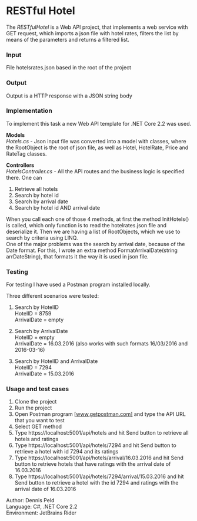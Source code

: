 # RESTful Hotel
The *RESTfulHotel* is a Web API project, that implements a web service with GET request, which imports a json file with hotel rates, filters the list by means of the parameters and returns a filtered list.

### Input
File hotelsrates.json based in the root of the project

### Output
Output is a HTTP response with a JSON string body

### Implementation
To implement this task a new Web API template for .NET Core 2.2 was used.  

**Models**  
*Hotels.cs* - Json input file was converted into a model with classes, where the RootObject is the root of json file, as well as Hotel, HotelRate, Price and RateTag classes.

**Controllers**  
*HotelsController.cs* - All the API routes and the business logic is specified there. One can
1. Retrieve all hotels
2. Search by hotel id
3. Search by arrival date
4. Search by hotel id AND arrival date

When you call each one of those 4 methods, at first the method InitHotels() is called, which only function is to read the hotelrates.json file and deserialize it. Then we are having a list of RootObjects, which we use to search by criteria using LINQ.  
One of the major problems was the search by arrival date, because of the Date format. For this, I wrote an extra method FormatArrivalDate(string arrDateString), that formats it the way it is used in json file.
		
### Testing
For testing I have used a Postman program installed locally.  

Three different scenarios were tested:
1. Search by HotelID  
HotelID = 8759  
ArrivalDate = empty

2. Search by ArrivalDate  
HotelID = empty  
ArrivalDate = 16.03.2016 (also works with such formats 16/03/2016 and 2016-03-16)
	
3. Search by HotelID and ArrivalDate  
HotelID = 7294  
ArrivalDate = 15.03.2016

### Usage and test cases
1. Clone the project
2. Run the project
3. Open Postman program [www.getpostman.com] and type the API URL that you want to test
4. Select GET method  
5. Type https://localhost:5001/api/hotels and hit Send button to retrieve all hotels and ratings
6. Type https://localhost:5001/api/hotels/7294 and hit Send button to retrieve a hotel with id 7294 and its ratings
7. Type https://localhost:5001/api/hotels/arrival/16.03.2016 and hit Send button to retrieve hotels that have ratings with the arrival date of 16.03.2016
8. Type https://localhost:5001/api/hotels/7294/arrival/15.03.2016 and hit Send button to retrieve a hotel with the id 7294 and ratings with the arrival date of 16.03.2016

Author: Dennis Peld  
Language: C#, .NET Core 2.2  
Environment: JetBrains Rider
